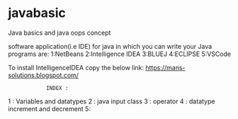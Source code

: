 # javabasic
Java basics and java oops concept

software application(i.e IDE) for java in which you can write your Java programs are:
1:NetBeans
2:Intelligence IDEA
3:BLUEJ
4:ECLIPSE
5:VSCode

To install IntelligenceIDEA copy the below link:
        https://mans-solutions.blogspot.com/


                INDEX :
1 : Variables and datatypes
2 : java input class
3 : operator
4 : datatype increment and decrement
5: 


